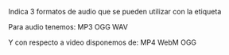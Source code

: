 Indica 3 formatos de audio que se pueden utilizar con la etiqueta <audio> y 3 formatos de vídeo que se puedan utilizar con la etiqueta video

Para audio tenemos:
MP3
OGG
WAV

Y con respecto a video disponemos de:
MP4
WebM
OGG